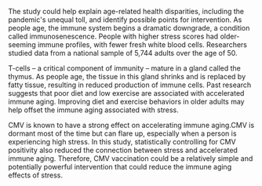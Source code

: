 The study could help explain age-related health disparities, including the pandemic's unequal toll, and identify possible points for intervention.   As people age, the immune system begins a dramatic downgrade, a condition called immunosenescence.   People with higher stress scores had older-seeming immune profiles, with fewer fresh white blood cells.   Researchers studied data from a national sample of 5,744 adults over the age of 50.  

T-cells – a critical component of immunity – mature in a gland called the thymus.   As people age, the tissue in this gland shrinks and is replaced by fatty tissue, resulting in reduced production of immune cells.   Past research suggests that poor diet and low exercise are associated with accelerated immune aging.   Improving diet and exercise behaviors in older adults may help offset the immune aging associated with stress.

CMV is known to have a strong effect on accelerating immune aging.CMV is dormant most of the time but can flare up, especially when a person is experiencing high stress. In this study, statistically controlling for CMV positivity also reduced the connection between stress and accelerated immune aging. Therefore, CMV vaccination could be a relatively simple and potentially powerful intervention that could reduce the immune aging effects of stress.